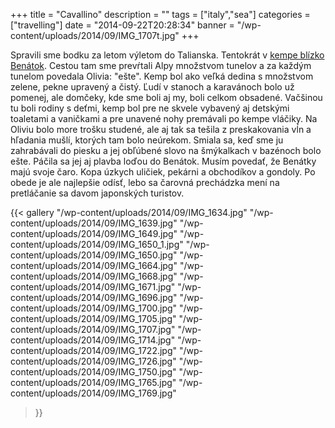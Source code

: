 +++
title = "Cavallino"
description = ""
tags = ["italy","sea"]
categories = ["travelling"]
date = "2014-09-22T20:28:34"
banner = "/wp-content/uploads/2014/09/IMG_1707t.jpg"
+++

Spravili sme bodku za letom výletom do Talianska. Tentokrát v <a title="Union Lido Cavallino"
href="http://www.unionlido.com/en/" target="_blank">kempe blízko Benátok</a>. Cestou tam sme prevŕtali Alpy množstvom tunelov a za každým tunelom povedala Olivia: "ešte". Kemp
bol ako veľká dedina s množstvom zelene, pekne upravený a čistý. Ľudí v stanoch a karavánoch bolo
už pomenej, ale domčeky, kde sme boli aj my, boli celkom obsadené. Vačšinou tu boli rodiny s deťmi,
kemp bol pre ne skvele vybavený aj detskými toaletami a vaničkami a pre unavené nohy premávali po
kempe vláčiky. Na Oliviu bolo more trošku studené, ale aj tak sa tešila z preskakovania vĺn a
hľadania mušlí, ktorých tam bolo neúrekom. Smiala sa, keď sme ju zahrabávali do piesku a jej
obľúbené slovo na šmýkalkach v bazénoch bolo ešte. Páčila sa jej aj plavba loďou do Benátok. Musím
povedať, že Benátky majú svoje čaro. Kopa úzkych uličiek, pekárni a obchodíkov a gondoly. Po obede
je ale najlepšie odísť, lebo sa čarovná prechádzka mení na pretláčanie sa davom japonských
turistov.

{{< gallery
    "/wp-content/uploads/2014/09/IMG_1634.jpg"
    "/wp-content/uploads/2014/09/IMG_1639.jpg"
    "/wp-content/uploads/2014/09/IMG_1649.jpg"
    "/wp-content/uploads/2014/09/IMG_1650_1.jpg"
    "/wp-content/uploads/2014/09/IMG_1650.jpg"
    "/wp-content/uploads/2014/09/IMG_1664.jpg"
    "/wp-content/uploads/2014/09/IMG_1668.jpg"
    "/wp-content/uploads/2014/09/IMG_1671.jpg"
    "/wp-content/uploads/2014/09/IMG_1696.jpg"
    "/wp-content/uploads/2014/09/IMG_1700.jpg"
    "/wp-content/uploads/2014/09/IMG_1705.jpg"
    "/wp-content/uploads/2014/09/IMG_1707.jpg"
    "/wp-content/uploads/2014/09/IMG_1714.jpg"
    "/wp-content/uploads/2014/09/IMG_1722.jpg"
    "/wp-content/uploads/2014/09/IMG_1726.jpg"
    "/wp-content/uploads/2014/09/IMG_1750.jpg"
    "/wp-content/uploads/2014/09/IMG_1765.jpg"
    "/wp-content/uploads/2014/09/IMG_1769.jpg"
>}}

